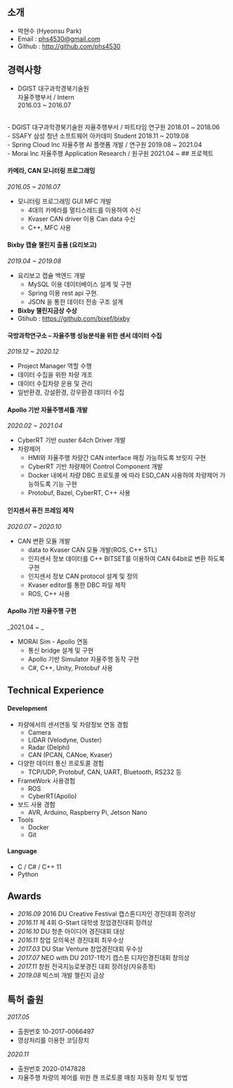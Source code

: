 ## 소개
 
 - 박현수 (Hyeonsu Park)
 - Email : phs4530@gmail.com
 - Github : <http://github.com/phs4530>



## 경력사항

- DGIST 대구과학경북기술원  
자율주행부서 / Intern  
2016.03 ~ 2016.07  
<br>
- DGIST 대구과학경북기술원  
자율주행부서 / 파트타임 연구원  
2018.01 ~ 2018.06  
<br>
- SSAFY 삼성 청년 소프트웨어 아카데미  
Student  
2018.11 ~ 2019.08  
<br>
- Spring Cloud lnc  
자율주행 AI 플랫폼 개발 / 연구원
2019.08 ~ 2021.04 
<br>
- Morai lnc 
자율주행 Application Research / 원구원
2021.04 ~
## 프로젝트

#### 카메라, CAN 모니터링 프로그래밍

_2016.05 ~ 2016.07_

 - 모니터링 프로그래밍 GUI MFC 개발
    - 4대의 카메라를 멀티스레드를 이용하여 수신
    - Kvaser CAN driver 이용 Can data 수신
    - C++, MFC 사용


#### Bixby 캡슐 챌린지 출품 (요리보고)
_2019.04 ~ 2019.08_

 - 요리보고 캡슐 백엔드 개발
   - MySQL 이용 데이터베이스 설계 및 구현
   - Spring 이용 rest api 구현.
   - JSON 을 통한 데이터 전송 구조 설계
 - __Bixby 챌린지금상 수상__
 - Gtihub : <https://github.com/bixef/bixby>


#### 국방과학연구소 – 자율주행 성능분석을 위한 센서 데이터 수집
_2019.12 ~ 2020.12_

 - Project Manager 역할 수행
 - 데이터 수집을 위한 차량 개조
 - 데이터 수집차량 운용 및 관리
 - 일반환경, 강설환경, 강우환경 데이터 수집


#### Apollo 기반 자율주행셔틀 개발
_2020.02 ~ 2021.04_

 - CyberRT 기반 ouster 64ch Driver 개발
 - 차량제어
   - HMI와 자율주행 차량간 CAN interface 매칭 가능하도록 브릿지 구현
   - CyberRT 기반 차량제어 Control Component 개발
   - Docker 내에서 차량 DBC 프로토콜 에 따라 ESD_CAN 사용하여 차량제어 가능하도록 기능 구현
   - Protobuf, Bazel, CyberRT, C++ 사용


#### 인지센서 퓨전 프레임 제작
_2020.07 ~ 2020.10_

 - CAN 변환 모듈 개발
   - data to Kvaser CAN 모듈 개발(ROS, C++ STL)
   - 인지센서 정보 데이터를 C++ BITSET를 이용하여 CAN 64bit로 변환 하도록 구현
   - 인지센서 정보 CAN protocol 설계 및 정의
   - Kvaser editor를 통한 DBC 파일 제작
   - ROS, C++ 사용


#### Apollo 기반 자율주행 구현
_2021.04 ~ _

 - MORAI Sim - Apollo 연동
    - 통신 bridge 설계 및 구현
    - Apollo 기반 Simulator 자율주행 동작 구현
    - C#, C++, Unity, Protobuf 사용
 
## Technical Experience

#### Development
- 차량에서의 센서연동 및 차량정보 연동 경험
    - Camera
    - LiDAR (Velodyne, Ouster)
    - Radar (Delphi)
    - CAN (PCAN, CANoe, Kvaser)
- 다양한 데이터 통신 프로토콜 경험
    - TCP/UDP, Protobuf, CAN, UART, Bluetooth, RS232 등
- FrameWork 사용경험
    - ROS
    - CyberRT(Apollo)
- 보드 사용 경험
    - AVR, Arduino, Raspberry Pi, Jetson Nano
- Tools
    - Docker
    - Git


#### Language
 - C / C# / C++ 11
 - Python 


## Awards
 - _2016.09_ 2016 DU Creative Festival 캡스톤디자인 경진대회 장려상
 - _2016.11_ 제 4회 G-Start 대학생 창업경진대회 장려상
 - _2016.10_ DU 청춘 아이디어 경진대회 대상
 - _2016.11_ 창업 모의옥션 경진대회 최우수상
 - _2017.03_ DU Star Venture 창업경진대회 우수상
 - _2017.07_ NEO with DU 2017-1학기 캡스톤 디자인경진대회 창의상
 - _2017.11_ 창원 전국지능로봇경진 대회 장려상(자유종목)
 - _2019.08_ 빅스비 개발 챌린지 금상

## 특허 출원
_2017.05_
 - 출원번호 10-2017-0066497
 - 영상처리를 이용한 코딩장치

_2020.11_
 - 출원번호 2020-0147828
 - 자율주행 차량의 제어를 위한 캔 프로토콜 매칭 자동화 장치 및 방법
